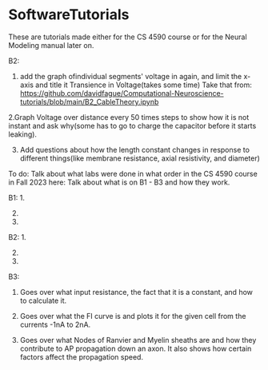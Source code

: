 # SoftwareTutorials
These are tutorials made either for the CS 4590 course or for the Neural Modeling manual later on.

B2:
  1. add the graph ofindividual segments' voltage in again, and limit the x-axis and title it Transience in Voltage(takes some time) Take that from:
https://github.com/davidfague/Computational-Neuroscience-tutorials/blob/main/B2_CableTheory.ipynb
 
  2.Graph Voltage over distance every 50 times steps to show how it is not instant and ask why(some has to go to charge the capacitor before it starts leaking). 

  3. Add questions about how the length constant changes in response to different things(like membrane resistance, axial resistivity, and diameter)


To do:
Talk about what labs were done in what order in the CS 4590 course in Fall 2023 here:
Talk about what is on B1 - B3 and how they work.


B1:
  1.

  2.

  3.

B2:
  1.
  
  2.
  
  3.
B3:
  1. Goes over what input resistance, the fact that it is a constant, and how to calculate it.
     
  2. Goes over what the FI curve is and plots it for the given cell from the currents -1nA to 2nA.
     
  3. Goes over what Nodes of Ranvier and Myelin sheaths are and how they contribute to AP propagation down an axon. It also shows how certain factors affect the propagation speed.



